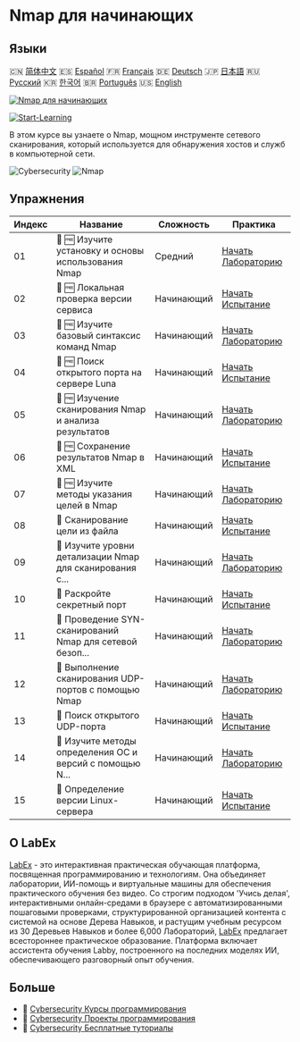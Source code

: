 # Nmap для начинающих

## Языки

🇨🇳 [简体中文](README_zh.md) 🇪🇸 [Español](README_es.md) 🇫🇷 [Français](README_fr.md) 🇩🇪 [Deutsch](README_de.md) 🇯🇵 [日本語](README_ja.md) 🇷🇺 [Русский](README_ru.md) 🇰🇷 [한국어](README_ko.md) 🇧🇷 [Português](README_pt.md) 🇺🇸 [English](README.md) 

[![Nmap для начинающих](https://cover-creator.labex.io/nmap-for-beginners.png?lang=ru)](https://labex.io/ru/courses/nmap-for-beginners)

[![Start-Learning](https://img.shields.io/badge/Start-Learning-whitesmoke?style=for-the-badge)](https://labex.io/ru/courses/nmap-for-beginners)

В этом курсе вы узнаете о Nmap, мощном инструменте сетевого сканирования, который используется для обнаружения хостов и служб в компьютерной сети.

![Cybersecurity](https://img.shields.io/badge/Cybersecurity-whitesmoke?style=for-the-badge&logo=cybersecurity)
![Nmap](https://img.shields.io/badge/Nmap-whitesmoke?style=for-the-badge&logo=nmap)


## Упражнения

|   Индекс | Название                                                  | Сложность   | Практика                                                                                                                                                           |
|----------|-----------------------------------------------------------|-------------|--------------------------------------------------------------------------------------------------------------------------------------------------------------------|
|       01 | 🧩 🆓 Изучите установку и основы использования Nmap       | Средний     | <a target='_blank' href='https://labex.io/ru/labs/nmap-learn-nmap-installation-and-basic-usage-415924?course=nmap-for-beginners'>Начать Лабораторию</a>            |
|       02 | 🎯 🆓 Локальная проверка версии сервиса                   | Начинающий  | <a target='_blank' href='https://labex.io/ru/labs/nmap-verify-service-version-locally-548693?course=nmap-for-beginners'>Начать Испытание</a>                       |
|       03 | 🧩 🆓 Изучите базовый синтаксис команд Nmap               | Начинающий  | <a target='_blank' href='https://labex.io/ru/labs/nmap-learn-nmap-basic-command-syntax-415919?course=nmap-for-beginners'>Начать Лабораторию</a>                    |
|       04 | 🎯 🆓 Поиск открытого порта на сервере Luna               | Начинающий  | <a target='_blank' href='https://labex.io/ru/labs/nmap-find-open-port-on-luna-server-548697?course=nmap-for-beginners'>Начать Испытание</a>                        |
|       05 | 🧩 🆓 Изучение сканирования Nmap и анализа результатов    | Начинающий  | <a target='_blank' href='https://labex.io/ru/labs/nmap-learn-nmap-scanning-and-output-analysis-415926?course=nmap-for-beginners'>Начать Лабораторию</a>            |
|       06 | 🎯 🆓 Сохранение результатов Nmap в XML                   | Начинающий  | <a target='_blank' href='https://labex.io/ru/labs/nmap-save-nmap-output-to-xml-548705?course=nmap-for-beginners'>Начать Испытание</a>                              |
|       07 | 🧩 🆓 Изучите методы указания целей в Nmap                | Начинающий  | <a target='_blank' href='https://labex.io/ru/labs/nmap-learn-target-specification-techniques-in-nmap-415935?course=nmap-for-beginners'>Начать Лабораторию</a>      |
|       08 | 🎯  Сканирование цели из файла                            | Начинающий  | <a target='_blank' href='https://labex.io/ru/labs/nmap-scan-target-from-file-548715?course=nmap-for-beginners'>Начать Испытание</a>                                |
|       09 | 🧩  Изучите уровни детализации Nmap для сканирования с... | Начинающий  | <a target='_blank' href='https://labex.io/ru/labs/nmap-explore-nmap-verbosity-levels-for-network-scanning-415939?course=nmap-for-beginners'>Начать Лабораторию</a> |
|       10 | 🎯  Раскройте секретный порт                              | Начинающий  | <a target='_blank' href='https://labex.io/ru/labs/nmap-uncover-the-secret-port-548724?course=nmap-for-beginners'>Начать Испытание</a>                              |
|       11 | 🧩  Проведение SYN-сканирований Nmap для сетевой безоп... | Начинающий  | <a target='_blank' href='https://labex.io/ru/labs/nmap-conduct-nmap-syn-scans-for-network-security-415934?course=nmap-for-beginners'>Начать Лабораторию</a>        |
|       12 | 🧩  Выполнение сканирования UDP-портов с помощью Nmap     | Начинающий  | <a target='_blank' href='https://labex.io/ru/labs/nmap-perform-udp-port-scanning-with-nmap-415938?course=nmap-for-beginners'>Начать Лабораторию</a>                |
|       13 | 🎯  Поиск открытого UDP-порта                             | Начинающий  | <a target='_blank' href='https://labex.io/ru/labs/nmap-find-open-udp-port-548746?course=nmap-for-beginners'>Начать Испытание</a>                                   |
|       14 | 🧩  Изучите методы определения ОС и версий с помощью N... | Начинающий  | <a target='_blank' href='https://labex.io/ru/labs/nmap-learn-nmap-os-and-version-detection-techniques-415925?course=nmap-for-beginners'>Начать Лабораторию</a>     |
|       15 | 🎯  Определение версии Linux-сервера                      | Начинающий  | <a target='_blank' href='https://labex.io/ru/labs/nmap-identify-linux-server-version-548747?course=nmap-for-beginners'>Начать Испытание</a>                        |

## О LabEx

[LabEx](https://labex.io) - это интерактивная практическая обучающая платформа, посвященная программированию и технологиям. Она объединяет лаборатории, ИИ-помощь и виртуальные машины для обеспечения практического обучения без видео. Со строгим подходом 'Учись делая', интерактивными онлайн-средами в браузере с автоматизированными пошаговыми проверками, структурированной организацией контента с системой на основе Дерева Навыков, и растущим учебным ресурсом из 30 Деревьев Навыков и более 6,000 Лабораторий, [LabEx](https://labex.io) предлагает всестороннее практическое образование. Платформа включает ассистента обучения Labby, построенного на последних моделях ИИ, обеспечивающего разговорный опыт обучения.

## Больше

- 🔗 [Cybersecurity Курсы программирования](https://github.com/labex-labs/awesome-programming-courses)
- 🔗 [Cybersecurity Проекты программирования](https://github.com/labex-labs/awesome-programming-projects)
- 🔗 [Cybersecurity Бесплатные туториалы](https://github.com/labex-labs/cybersecurity-free-tutorials)

